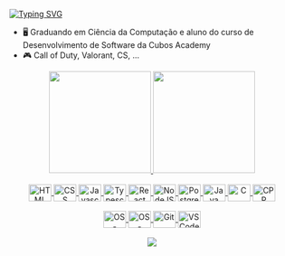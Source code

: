 [![Typing SVG](https://readme-typing-svg.herokuapp.com?lines=Full+Stack+Developer)](https://git.io/typing-svg)


- 🖥️ Graduando em Ciência da Computação e aluno do curso de Desenvolvimento de Software da Cubos Academy
- 🎮 Call of Duty, Valorant, CS, ...

<div align="center">
  <a href="https://github.com/matheusferreiral">
  <img height="180em" src="https://github-readme-stats.vercel.app/api?username=matheusferreiral&show_icons=true&theme=dark&include_all_commits=true&count_private=true"/>
  <img height="180em" src="https://github-readme-stats.vercel.app/api/top-langs/?username=matheusferreiral&layout=compact&langs_count=7&theme=dark"/>
</div>
<div align="center" valing="top"><br>
  <img align="center" alt="HTML" height="30" width="40" src="https://cdn.jsdelivr.net/gh/devicons/devicon/icons/html5/html5-plain.svg">
  <img align="center" alt="CSS" height="30" width="40" src="https://cdn.jsdelivr.net/gh/devicons/devicon/icons/css3/css3-plain.svg">
  <img align="center" alt="Javascrip" height="30" width="40" src="https://cdn.jsdelivr.net/gh/devicons/devicon/icons/javascript/javascript-plain.svg">
  <img align="center" alt="Typescript" height="30" width="40" src="https://cdn.jsdelivr.net/gh/devicons/devicon/icons/typescript/typescript-plain.svg">
  <img align="center" alt="React" height="30" width="40" src="https://cdn.jsdelivr.net/gh/devicons/devicon/icons/react/react-original.svg">
  <img align="center" alt="NodeJS" height="30" width="40" src="https://cdn.jsdelivr.net/gh/devicons/devicon/icons/nodejs/nodejs-original.svg">
  <img align="center" alt="PostgreSQL" height="30" width="40" src="https://cdn.jsdelivr.net/gh/devicons/devicon/icons/postgresql/postgresql-original.svg">
  <img align="center" alt="Java" height="30" width="40" src="https://cdn.jsdelivr.net/gh/devicons/devicon/icons/java/java-original.svg">
  <img align="center" alt="C" height="30" width="40" src="https://cdn.jsdelivr.net/gh/devicons/devicon/icons/c/c-plain.svg">
  <img align="center" alt="CPP" height="30" width="40" src="https://cdn.jsdelivr.net/gh/devicons/devicon/icons/cplusplus/cplusplus-plain.svg">
</div>

<br>

<div align="center" valing"top">
<img align="center" alt="OS - Linux" height="30" width="40" src="https://cdn.jsdelivr.net/gh/devicons/devicon/icons/linux/linux-original.svg">
<img align="center" alt="OS - Windows" height="30" width="40" src="https://cdn.jsdelivr.net/gh/devicons/devicon/icons/windows8/windows8-original.svg">
<img align="center" alt="Git" height="30" width="40" src="https://cdn.jsdelivr.net/gh/devicons/devicon/icons/git/git-original.svg">
<img align="center" alt="VSCode" height="30" width="40" src="https://cdn.jsdelivr.net/gh/devicons/devicon/icons/vscode/vscode-original.svg">
</div>

<br>

<div align="center" valing="top">
<a href="https://www.linkedin.com/in/matheusferreiraleandro/" target="_blank"><img src="https://img.shields.io/badge/-LinkedIn-%230077B5?style=for-the-badge&logo=linkedin&logoColor=white" target="_blank"></a> 
</div>

##

<div align="center" valing="top">

</div>


